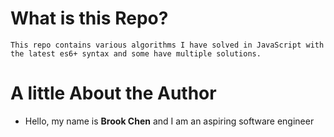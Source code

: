 # What is this Repo?
    This repo contains various algorithms I have solved in JavaScript with the latest es6+ syntax and some have multiple solutions.

# A little About the Author
* Hello, my name is **Brook Chen** and I am an aspiring software engineer

